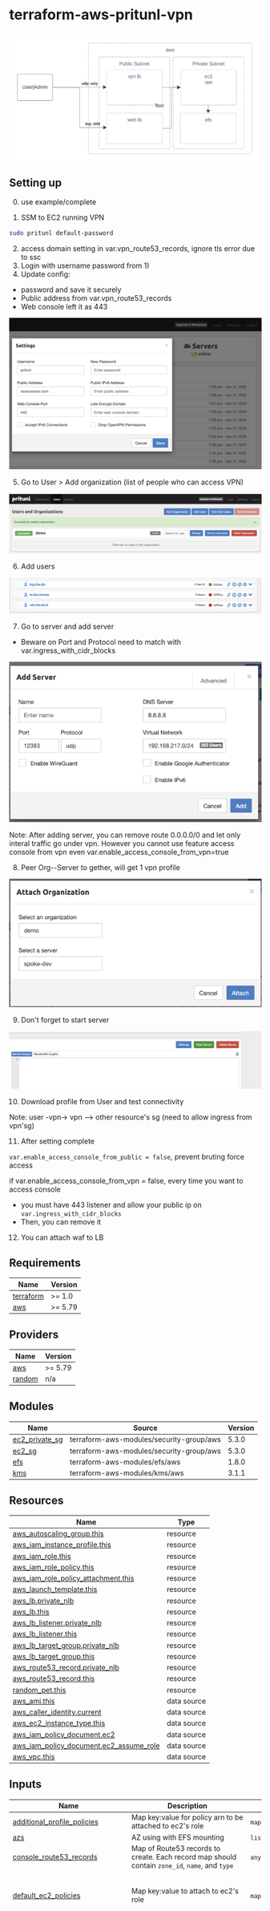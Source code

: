 # terraform-aws-pritunl-vpn

![overall](images/overall.png)

## Setting up

0) use example/complete

1) SSM to EC2 running VPN

```sh
sudo pritunl default-password
```

2) access domain setting in var.vpn_route53_records, ignore tls error due to ssc
3) Login with username password from 1)
4) Update config:
- password and save it securely
- Public address from var.vpn_route53_records
- Web console left it as 443

![setting](images/setting.png)

5) Go to User > Add organization (list of people who can access VPN)

![add-org](images/add-org.png)

6) Add users

![add-user](images/add-user.png)

7) Go to server and add server

- Beware on Port and Protocol need to match with var.ingress_with_cidr_blocks

![add-server](images/add-server.png)

Note: After adding server, you can remove route 0.0.0.0/0 and let only interal traffic go under vpn. However you cannot use feature access console from vpn even var.enable_access_console_from_vpn=true

8) Peer Org--Server to gether, will get 1 vpn profile

![peer](images/peer.png)

9) Don't forget to start server

![start-server](images/start-server.png)

10) Download profile from User and test connectivity

Note: user -vpn-> vpn --> other resource's sg (need to allow ingress from vpn'sg)

11) After setting complete 

`var.enable_access_console_from_public = false`, prevent bruting force access

if var.enable_access_console_from_vpn = false, every time you want to access console
- you must have 443 listener and allow your public ip on `var.ingress_with_cidr_blocks`
- Then, you can remove it

12) You can attach waf to LB

<!-- BEGIN_TF_DOCS -->
## Requirements

| Name | Version |
|------|---------|
| <a name="requirement_terraform"></a> [terraform](#requirement\_terraform) | >= 1.0 |
| <a name="requirement_aws"></a> [aws](#requirement\_aws) | >= 5.79 |

## Providers

| Name | Version |
|------|---------|
| <a name="provider_aws"></a> [aws](#provider\_aws) | >= 5.79 |
| <a name="provider_random"></a> [random](#provider\_random) | n/a |

## Modules

| Name | Source | Version |
|------|--------|---------|
| <a name="module_ec2_private_sg"></a> [ec2\_private\_sg](#module\_ec2\_private\_sg) | terraform-aws-modules/security-group/aws | 5.3.0 |
| <a name="module_ec2_sg"></a> [ec2\_sg](#module\_ec2\_sg) | terraform-aws-modules/security-group/aws | 5.3.0 |
| <a name="module_efs"></a> [efs](#module\_efs) | terraform-aws-modules/efs/aws | 1.8.0 |
| <a name="module_kms"></a> [kms](#module\_kms) | terraform-aws-modules/kms/aws | 3.1.1 |

## Resources

| Name | Type |
|------|------|
| [aws_autoscaling_group.this](https://registry.terraform.io/providers/hashicorp/aws/latest/docs/resources/autoscaling_group) | resource |
| [aws_iam_instance_profile.this](https://registry.terraform.io/providers/hashicorp/aws/latest/docs/resources/iam_instance_profile) | resource |
| [aws_iam_role.this](https://registry.terraform.io/providers/hashicorp/aws/latest/docs/resources/iam_role) | resource |
| [aws_iam_role_policy.this](https://registry.terraform.io/providers/hashicorp/aws/latest/docs/resources/iam_role_policy) | resource |
| [aws_iam_role_policy_attachment.this](https://registry.terraform.io/providers/hashicorp/aws/latest/docs/resources/iam_role_policy_attachment) | resource |
| [aws_launch_template.this](https://registry.terraform.io/providers/hashicorp/aws/latest/docs/resources/launch_template) | resource |
| [aws_lb.private_nlb](https://registry.terraform.io/providers/hashicorp/aws/latest/docs/resources/lb) | resource |
| [aws_lb.this](https://registry.terraform.io/providers/hashicorp/aws/latest/docs/resources/lb) | resource |
| [aws_lb_listener.private_nlb](https://registry.terraform.io/providers/hashicorp/aws/latest/docs/resources/lb_listener) | resource |
| [aws_lb_listener.this](https://registry.terraform.io/providers/hashicorp/aws/latest/docs/resources/lb_listener) | resource |
| [aws_lb_target_group.private_nlb](https://registry.terraform.io/providers/hashicorp/aws/latest/docs/resources/lb_target_group) | resource |
| [aws_lb_target_group.this](https://registry.terraform.io/providers/hashicorp/aws/latest/docs/resources/lb_target_group) | resource |
| [aws_route53_record.private_nlb](https://registry.terraform.io/providers/hashicorp/aws/latest/docs/resources/route53_record) | resource |
| [aws_route53_record.this](https://registry.terraform.io/providers/hashicorp/aws/latest/docs/resources/route53_record) | resource |
| [random_pet.this](https://registry.terraform.io/providers/hashicorp/random/latest/docs/resources/pet) | resource |
| [aws_ami.this](https://registry.terraform.io/providers/hashicorp/aws/latest/docs/data-sources/ami) | data source |
| [aws_caller_identity.current](https://registry.terraform.io/providers/hashicorp/aws/latest/docs/data-sources/caller_identity) | data source |
| [aws_ec2_instance_type.this](https://registry.terraform.io/providers/hashicorp/aws/latest/docs/data-sources/ec2_instance_type) | data source |
| [aws_iam_policy_document.ec2](https://registry.terraform.io/providers/hashicorp/aws/latest/docs/data-sources/iam_policy_document) | data source |
| [aws_iam_policy_document.ec2_assume_role](https://registry.terraform.io/providers/hashicorp/aws/latest/docs/data-sources/iam_policy_document) | data source |
| [aws_vpc.this](https://registry.terraform.io/providers/hashicorp/aws/latest/docs/data-sources/vpc) | data source |

## Inputs

| Name | Description | Type | Default | Required |
|------|-------------|------|---------|:--------:|
| <a name="input_additional_profile_policies"></a> [additional\_profile\_policies](#input\_additional\_profile\_policies) | Map key:value for policy arn to be attached to ec2's role | `map(string)` | `{}` | no |
| <a name="input_azs"></a> [azs](#input\_azs) | AZ using with EFS mounting | `list(string)` | n/a | yes |
| <a name="input_console_route53_records"></a> [console\_route53\_records](#input\_console\_route53\_records) | Map of Route53 records to create. Each record map should contain `zone_id`, `name`, and `type` | `any` | `{}` | no |
| <a name="input_default_ec2_policies"></a> [default\_ec2\_policies](#input\_default\_ec2\_policies) | Map key:value to attach to ec2's role | `map(string)` | <pre>{<br/>  "AmazonSSMManagedInstanceCore": "arn:aws:iam::aws:policy/AmazonSSMManagedInstanceCore"<br/>}</pre> | no |
| <a name="input_default_ec2_spec"></a> [default\_ec2\_spec](#input\_default\_ec2\_spec) | Specification of EC2 that use to run VPN | `any` | <pre>{<br/>  "default_version": null,<br/>  "disable_api_termination": null,<br/>  "ebs_optimized": true,<br/>  "enable_monitoring": true,<br/>  "instance_initiated_shutdown_behavior": "stop",<br/>  "kernel_id": null,<br/>  "ram_disk_id": null,<br/>  "update_default_version": true,<br/>  "volume_size": 20<br/>}</pre> | no |
| <a name="input_ec2_spec"></a> [ec2\_spec](#input\_ec2\_spec) | Specification of EC2 that use to run VPN | `any` | `{}` | no |
| <a name="input_enable_access_console_from_vpn"></a> [enable\_access\_console\_from\_vpn](#input\_enable\_access\_console\_from\_vpn) | Whether allow vpn to access console from vpn | `bool` | `true` | no |
| <a name="input_ingress_with_cidr_blocks"></a> [ingress\_with\_cidr\_blocks](#input\_ingress\_with\_cidr\_blocks) | Ingress use for VPN traffic | `any` | `[]` | no |
| <a name="input_name"></a> [name](#input\_name) | Naming of resource a&& will be use for prefix as sub resources | `string` | n/a | yes |
| <a name="input_nat_public_ips"></a> [nat\_public\_ips](#input\_nat\_public\_ips) | For allow network under vpn manage console, require if enable\_access\_console\_from\_vpn = true | `list(string)` | `[]` | no |
| <a name="input_private_subnet_ids"></a> [private\_subnet\_ids](#input\_private\_subnet\_ids) | Subnet for vpn instance | `list(string)` | n/a | yes |
| <a name="input_public_subnet_ids"></a> [public\_subnet\_ids](#input\_public\_subnet\_ids) | Subnet for NLB | `list(string)` | n/a | yes |
| <a name="input_tags"></a> [tags](#input\_tags) | Map key:value as for tagging resource under this fukcing module | `any` | `{}` | no |
| <a name="input_vpc_id"></a> [vpc\_id](#input\_vpc\_id) | VPC ID where to install | `string` | n/a | yes |
| <a name="input_vpn_route53_records"></a> [vpn\_route53\_records](#input\_vpn\_route53\_records) | Map of Route53 records to create. Each record map should contain `zone_id`, `name`, and `type` | `any` | `{}` | no |
| <a name="input_vpn_storage_s3_force_destroy"></a> [vpn\_storage\_s3\_force\_destroy](#input\_vpn\_storage\_s3\_force\_destroy) | Allow force destroy on vpn config as s3 | `bool` | `false` | no |

## Outputs

No outputs.
<!-- END_TF_DOCS -->
